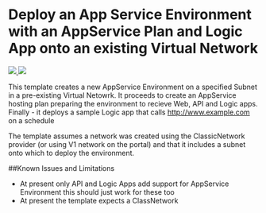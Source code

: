 # Deploy an App Service Environment with an AppService Plan and Logic App onto an existing Virtual Network

<a href="https://portal.azure.com/#create/Microsoft.Template/uri/https%3A%2F%2Fraw.githubusercontent.com%2FAzure%2Fazure-quickstart-templates%2Fmaster%2Fapp-service-environment-serviceplan-logicapp%2Fazuredeploy.json" target="_blank">
    <img src="http://azuredeploy.net/deploybutton.png"/>
</a>
<a href="http://armviz.io/#/?load=https%3A%2F%2Fraw.githubusercontent.com%2FAzure%2Fazure-quickstart-templates%2Fmaster%2Fapp-service-environment-serviceplan-logicapp%2Fazuredeploy.json" target="_blank">
    <img src="http://armviz.io/visualizebutton.png"/>
</a>

This template creates a new AppService Environment on a specified Subnet in a pre-existing Virtual Netowrk.
It proceeds to create an AppService hosting plan preparing the environment to recieve Web, API and Logic apps.
Finally - it deploys a sample Logic app that calls http://www.example.com on a schedule

The template assumes a network was created using the ClassicNetwork provider (or using V1 network on the portal) and that it includes a subnet onto which to deploy the environment.

##Known Issues and Limitations
- At present only API and Logic Apps add support for AppService Environment this should just work for these too
- At present the template expects a ClassNetwork
